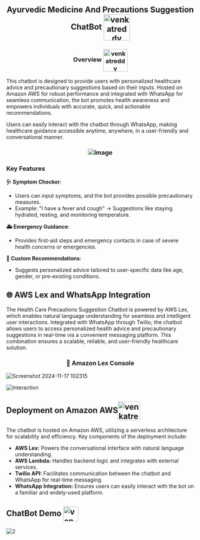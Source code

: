 <h2 align="center">Ayurvedic Medicine And Precautions Suggestion ChatBot <img align="center" src="https://cdn-icons-png.flaticon.com/512/2040/2040653.png" alt="venkatreddy" height="70" width="70" /></h2>
<h3 align="center">Overview <img align="center" src="https://cdn-icons-png.flaticon.com/512/4857/4857296.png" alt="venkatreddy" height="60" width="65" /></h3>
<p>This chatbot is designed to provide users with personalized healthcare advice and precautionary suggestions based on their inputs. Hosted on Amazon AWS for robust performance and integrated with WhatsApp for seamless communication, the bot promotes health awareness and empowers individuals with accurate, quick, and actionable recommendations.

Users can easily interact with the chatbot through WhatsApp, making healthcare guidance accessible anytime, anywhere, in a user-friendly and conversational manner.</p>

<h3 align="center"> <img align="center" src="https://img.freepik.com/free-photo/horizontal-banner-cosmetic-products-with-almonds_23-2149446546.jpg?t=st=1736571022~exp=1736574622~hmac=5a566aecd98faff7049de43edb9f92560e874b780d67df0d2be8fdf0df454033&w=1060" alt="Image"/></h3>
<h3 align="left">Key Features</h3>

**🩺 Symptom Checker**:
- Users can input symptoms, and the bot provides possible precautionary measures.
- Example: "I have a fever and cough" → Suggestions like staying hydrated, resting, and monitoring temperature.

**🚑 Emergency Guidance**:
- Provides first-aid steps and emergency contacts in case of severe health concerns or emergencies.

**🎯 Custom Recommendations**:
- Suggests personalized advice tailored to user-specific data like age, gender, or pre-existing conditions.

<h2>🌐 AWS Lex and WhatsApp Integration</h2>
<p>The Health Care Precautions Suggestion Chatbot is powered by AWS Lex, which enables natural language understanding for seamless and intelligent user interactions. Integrated with WhatsApp through Twilio, the chatbot allows users to access personalized health advice and precautionary suggestions in real-time via a convenient messaging platform. This combination ensures a scalable, reliable, and user-friendly healthcare solution.</p>

<h3 align="center">🌟 Amazon Lex Console</h3>

![Screenshot 2024-11-17 102315](https://github.com/user-attachments/assets/31d92aa0-2d37-4a76-af11-8173d212340e)

![Interaction](https://github.com/user-attachments/assets/a49d6fa1-fb8a-4f30-8d75-564ac789f836)

<h2 align="left">Deployment on Amazon AWS<img align="center" src="https://www.svgrepo.com/show/408381/stack-apps-layers.svg" alt="venkatreddy" height="50" width="60" /></h2>
<p>The chatbot is hosted on Amazon AWS, utilizing a serverless architecture for scalability and efficiency. Key components of the deployment include:</p>

- **AWS Lex:** Powers the conversational interface with natural language understanding.
- **AWS Lambda:** Handles backend logic and integrates with external services.
- **Twilio API:** Facilitates communication between the chatbot and WhatsApp for real-time messaging.
- **WhatsApp Integration:** Ensures users can easily interact with the bot on a familiar and widely-used platform.

<h2>ChatBot Demo <img align="center" src="https://cdn-icons-png.flaticon.com/512/1091/1091831.png" alt="venkatreddy" height="40" width="40" /></h2>

![2](https://github.com/user-attachments/assets/9f9a92b6-72ff-4246-a868-b432e643807a)


